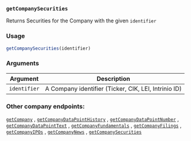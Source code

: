 ### `getCompanySecurities`

 Returns Securities for the Company with the given `identifier`

### Usage

```r
getCompanySecurities(identifier)
```

### Arguments

Argument      |Description
------------- |----------------
```identifier```     |     A Company identifier (Ticker, CIK, LEI, Intrinio ID)

###  Other company endpoints:

  [`getCompany`](getCompany.md) ,
  [`getCompanyDataPointHistory`](getCompanyDataPointHistory.md) ,
  [`getCompanyDataPointNumber`](getCompanyDataPointNumber.md) ,
  [`getCompanyDataPointText`](getCompanyDataPointText.md) ,
  [`getCompanyFundamentals`](getCompanyFundamentals.md) ,
  [`getCompanyFilings`](getCompanyFilings.md) ,
  [`getCompanyIPOs`](getCompanyIPOs.md) ,
  [`getCompanyNews`](getCompanyNews.md) ,
  [`getCompanySecurities`](getCompanySecurities.md) 


